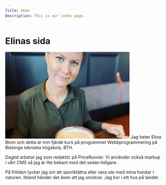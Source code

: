 ```yaml
---
Title: Home
Description: This is our index page.
---
```


Elinas sida
==========================

![Elina](assets/img/elina.jpg) Jag heter Elina Blom och detta är min fjärde kurs på programmet Webbprogrammering på Blekinge tekniska högskola, BTH.

Dagtid arbetar jag som redaktör på PriceRunner. Vi använder också markup i vårt CMS så jag är lite bekant med det sedan tidigare.

På fritiden tycker jag om att sportklättra eller vara ute med mina hundar i naturen. Ibland händer det även att jag snickrar. Jag bor i ett hus på landet.
